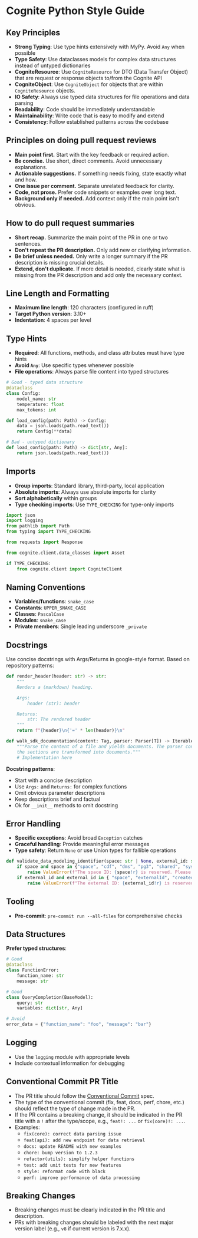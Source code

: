 # Cognite Python Style Guide

## Key Principles

- **Strong Typing**: Use type hints extensively with MyPy. Avoid `Any` when possible
- **Type Safety**: Use dataclasses models for complex data
  structures instead of untyped dictionaries
- **CogniteResource**: Use `CogniteResource` for DTO (Data Transfer Object) that are request or response
  objects to/from the Cognite API
- **CogniteObject**: Use `CogniteObject` for objects that are within `CogniteResource` objects.
- **IO Safety**: Always use typed data structures for file operations and data parsing
- **Readability**: Code should be immediately understandable
- **Maintainability**: Write code that is easy to modify and extend
- **Consistency**: Follow established patterns across the codebase

## Principles on doing pull request reviews

- **Main point first.** Start with the key feedback or required action.
- **Be concise.** Use short, direct comments. Avoid unnecessary explanations.
- **Actionable suggestions.** If something needs fixing, state exactly what and how.
- **One issue per comment.** Separate unrelated feedback for clarity.
- **Code, not prose.** Prefer code snippets or examples over long text.
- **Background only if needed.** Add context only if the main point isn't obvious.

## How to do pull request summaries

- **Short recap.** Summarize the main point of the PR in one or two sentences.
- **Don't repeat the PR description.** Only add new or clarifying information.
- **Be brief unless needed.** Only write a longer summary if the PR description
  is missing crucial details.
- **Extend, don't duplicate.** If more detail is needed, clearly state what is
  missing from the PR description and add only the necessary context.

## Line Length and Formatting

- **Maximum line length**: 120 characters (configured in ruff)
- **Target Python version**: 3.10+
- **Indentation**: 4 spaces per level

## Type Hints

- **Required**: All functions, methods, and class attributes must have type hints
- **Avoid `Any`**: Use specific types whenever possible
- **File operations**: Always parse file content into typed structures

```python
# Good - typed data structure
@dataclass
class Config:
    model_name: str
    temperature: float
    max_tokens: int

def load_config(path: Path) -> Config:
    data = json.loads(path.read_text())
    return Config(**data)

# Bad - untyped dictionary
def load_config(path: Path) -> dict[str, Any]:
    return json.loads(path.read_text())
```

## Imports

- **Group imports**: Standard library, third-party, local application
- **Absolute imports**: Always use absolute imports for clarity
- **Sort alphabetically** within groups
- **Type checking imports**: Use `TYPE_CHECKING` for type-only imports

```python
import json
import logging
from pathlib import Path
from typing import TYPE_CHECKING

from requests import Response

from cognite.client.data_classes import Asset

if TYPE_CHECKING:
    from cognite.client import CogniteClient
```

## Naming Conventions

- **Variables/functions**: `snake_case`
- **Constants**: `UPPER_SNAKE_CASE`
- **Classes**: `PascalCase`
- **Modules**: `snake_case`
- **Private members**: Single leading underscore `_private`

## Docstrings

Use concise docstrings with Args/Returns in google-style format. Based on repository patterns:

```python
def render_header(header: str) -> str:
    """
    Renders a (markdown) heading.

    Args:
        header (str): header

    Returns:
        str: The rendered header
    """
    return f"{header}\n{'=' * len(header)}\n"

def walk_sdk_documentation(content: Tag, parser: Parser[T]) -> Iterable[T]:
    """Parse the content of a file and yields documents. The parser controls how
    the sections are transformed into documents."""
    # Implementation here
```

**Docstring patterns**:

- Start with a concise description
- Use `Args:` and `Returns:` for complex functions
- Omit obvious parameter descriptions
- Keep descriptions brief and factual
- Ok for `__init__` methods to omit docstring

## Error Handling

- **Specific exceptions**: Avoid broad `Exception` catches
- **Graceful handling**: Provide meaningful error messages
- **Type safety**: Return `None` or use Union types for fallible operations

```python
def validate_data_modeling_identifier(space: str | None, external_id: str | None = None) -> None:
    if space and space in {"space", "cdf", "dms", "pg3", "shared", "system", "node", "edge"}:
        raise ValueError(f"The space ID: {space!r} is reserved. Please use another ID.")
    if external_id and external_id in { "space", "externalId", "createdTime", "lastUpdatedTime", "deletedTime"}:
        raise ValueError(f"The external ID: {external_id!r} is reserved. Please use another ID.")
```

## Tooling

- **Pre-commit**: `pre-commit run --all-files` for comprehensive checks


## Data Structures

**Prefer typed structures**:

```python
# Good
@dataclass
class FunctionError:
    function_name: str
    message: str

# Good
class QueryCompletion(BaseModel):
    query: str
    variables: dict[str, Any]

# Avoid
error_data = {"function_name": "foo", "message": "bar"}
```

## Logging

- Use the `logging` module with appropriate levels
- Include contextual information for debugging


## Conventional Commit PR Title
- The PR title should follow the [Conventional Commit](https://www.conventionalcommits.org/en/v1.0.0/) spec.
- The type of the conventional commit (fix, feat, docs, perf, chore, etc.) should reflect the type of change made in the PR.
- If the PR contains a breaking change, it should be indicated in the PR title with a `!` after the type/scope, e.g., `feat!: ...` or `fix(core)!: ...`.
- Examples:
  - `fix(core): correct data parsing issue`
  - `feat(api): add new endpoint for data retrieval`
  - `docs: update README with new examples`
  - `chore: bump version to 1.2.3`
  - `refactor(utils): simplify helper functions`
  - `test: add unit tests for new features`
  - `style: reformat code with black`
  - `perf: improve performance of data processing`

## Breaking Changes
- Breaking changes must be clearly indicated in the PR title and description.
- PRs with breaking changes should be labeled with the next major version label (e.g., `v8` if current version is 7.x.x).
